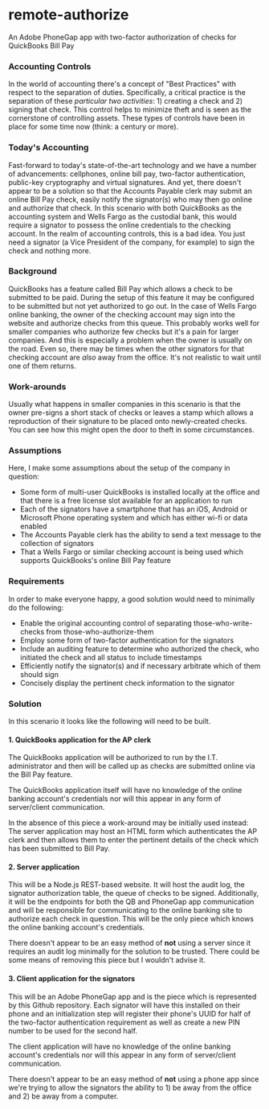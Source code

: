 # remote-authorize
An Adobe PhoneGap app with two-factor authorization of checks for QuickBooks Bill Pay

### Accounting Controls

In the world of accounting there's a concept of "Best Practices" with respect to the separation of duties.  Specifically, a critical practice is the separation of these *particular two activities*:  1) creating a check and 2) signing that check.  This control helps to minimize theft and is seen as the cornerstone of controlling assets.  These types of controls have been in place for some time now (think: a century or more).

### Today's Accounting

Fast-forward to today's state-of-the-art technology and we have a number of advancements:  cellphones, online bill pay, two-factor authentication, public-key cryptography and virtual signatures.  And yet, there doesn't appear to be a solution so that the Accounts Payable clerk may submit an online Bill Pay check, easily notify the signator(s) who may then go online and authorize that check.  In this scenario with both QuickBooks as the accounting system and Wells Fargo as the custodial bank, this would require a signator to possess the online credentials to the checking account.  In the realm of accounting controls, this is a bad idea.  You just need a signator (a Vice President of the company, for example) to sign the check and nothing more.

### Background

QuickBooks has a feature called Bill Pay which allows a check to be submitted to be paid.  During the setup of this feature it may be configured to be submitted but not yet authorized to go out.  In the case of Wells Fargo online banking, the owner of the checking account may sign into the website and authorize checks from this queue.  This probably works well for smaller companies who authorize few checks but it's a pain for larger companies.  And this is especially a problem when the owner is usually on the road.  Even so, there may be times when the other signators for that checking account are *also* away from the office.  It's not realistic to wait until one of them returns.

### Work-arounds

Usually what happens in smaller companies in this scenario is that the owner pre-signs a short stack of checks or leaves a stamp which allows a reproduction of their signature to be placed onto newly-created checks.  You can see how this might open the door to theft in some circumstances.

### Assumptions

Here, I make some assumptions about the setup of the company in question:

* Some form of multi-user QuickBooks is installed locally at the office and that there is a free license slot available for an application to run
* Each of the signators have a smartphone that has an iOS, Android or Microsoft Phone operating system and which has either wi-fi or data enabled
* The Accounts Payable clerk has the ability to send a text message to the collection of signators
* That a Wells Fargo or similar checking account is being used which supports QuickBooks's online Bill Pay feature

### Requirements

In order to make everyone happy, a good solution would need to minimally do the following:

* Enable the original accounting control of separating those-who-write-checks from those-who-authorize-them
* Employ some form of two-factor authentication for the signators
* Include an auditing feature to determine who authorized the check, who initiated the check and all status to include timestamps
* Efficiently notify the signator(s) and if necessary arbitrate which of them should sign
* Concisely display the pertinent check information to the signator

### Solution

In this scenario it looks like the following will need to be built.

#### 1. QuickBooks application for the AP clerk

The QuickBooks application will be authorized to run by the I.T. administrator and then will be called up as checks are submitted online via the Bill Pay feature.

The QuickBooks application itself will have no knowledge of the online banking account's credentials nor will this appear in any form of server/client communication.

In the absence of this piece a work-around may be initially used instead: The server application may host an HTML form which authenticates the AP clerk and then allows them to enter the pertinent details of the check which has been submitted to Bill Pay.

#### 2. Server application

This will be a Node.js REST-based website.  It will host the audit log, the signator authorization table, the queue of checks to be signed.  Additionally, it will be the endpoints for both the QB and PhoneGap app communication and will be responsible for communicating to the online banking site to authorize each check in question.  This will be the only piece which knows the online banking account's credentials.

There doesn't appear to be an easy method of **not** using a server since it requires an audit log minimally for the solution to be trusted.  There could be some means of removing this piece but I wouldn't advise it.

#### 3. Client application for the signators

This will be an Adobe PhoneGap app and is the piece which is represented by this Github repository.  Each signator will have this installed on their phone and an initialization step will register their phone's UUID for half of the two-factor authentication requirement as well as create a new PIN number to be used for the second half.

The client application will have no knowledge of the online banking account's credentials nor will this appear in any form of server/client communication.

There doesn't appear to be an easy method of **not** using a phone app since we're trying to allow the signators the ability to 1) be away from the office and 2) be away from a computer.